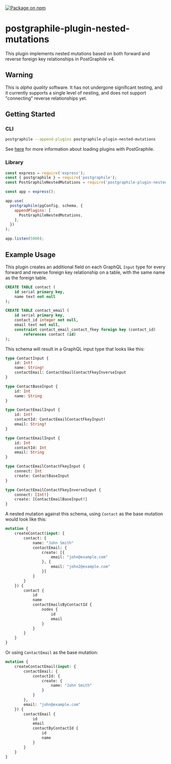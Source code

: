[![Package on npm](https://img.shields.io/npm/v/postgraphile-plugin-nested-mutations.svg)](https://www.npmjs.com/package/postgraphile-plugin-nested-mutations)

# postgraphile-plugin-nested-mutations
This plugin implements nested mutations based on both forward and reverse foreign
key relationships in PostGraphile v4.

## Warning
This is *alpha quality* software.  It has not undergone significant testing, and it
currently supports a single level of nesting, and does not support "connecting" reverse
relationships yet.

## Getting Started

### CLI

``` bash
postgraphile --append-plugins postgraphile-plugin-nested-mutations
```

See [here](https://www.graphile.org/postgraphile/extending/#loading-additional-plugins) for
more information about loading plugins with PostGraphile.

### Library

``` js
const express = require('express');
const { postgraphile } = require('postgraphile');
const PostGraphileNestedMutations = require('postgraphile-plugin-nested-mutations');

const app = express();

app.use(
  postgraphile(pgConfig, schema, {
    appendPlugins: [
      PostGraphileNestedMutations,
    ],
  })
);

app.listen(5000);
```

## Example Usage

This plugin creates an additional field on each GraphQL `Input` type for every forward
and reverse foreign key relationship on a table, with the same name as the foreign table.

``` sql
CREATE TABLE contact (
    id serial primary key,
    name text not null
);

CREATE TABLE contact_email (
    id serial primary key,
    contact_id integer not null,
    email text not null,
    constraint contact_email_contact_fkey foreign key (contact_id)
        references contact (id)
);
```

This schema will result in a GraphQL input type that looks like this:

``` graphql
type ContactInput {
    id: Int!
    name: String!
    contactEmail: ContactEmailContactFkeyInverseInput
}

type ContactBaseInput {
    id: Int
    name: String
}

type ContactEmailInput {
    id: Int!
    contactId: ContactEmailContactFkeyInput!
    email: String!
}

type ContactEmailInput {
    id: Int
    contactId: Int
    email: String
}

type ContactEmailContactFkeyInput {
    connect: Int
    create: ContactBaseInput
}

type ContactEmailContactFkeyInverseInput {
    connect: [Int!]
    create: [ContactEmailBaseInput!]
}
```

A nested mutation against this schema, using `Contact` as the base mutation
would look like this:

``` graphql
mutation {
    createContact(input: {
        contact: {
            name: "John Smith"
            contactEmail: {
                create: [{
                    email: "john@example.com"
                }, {
                    email: "john2@example.com"
                }]
            }
        }
    }) {
        contact {
            id
            name
            contactEmailsByContactId {
                nodes {
                    id
                    email
                }
            }
        }
    }
}
```

Or using `ContactEmail` as the base mutation:

``` graphql
mutation {
    createContactEmail(input: {
        contactEmail: {
            contactId: {
                create: {
                    name: "John Smith"
                }
            }
        },
        email: "john@example.com"
    }) {
        contactEmail {
            id
            email
            contactByContactId {
                id
                name
            }
        }
    }
}
```
